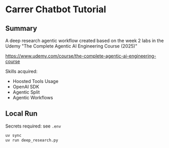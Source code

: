 # Carrer Chatbot Tutorial


## Summary
A deep research agentic workflow created based on the week 2 labs in the Udemy "The Complete Agentic AI Engineering Course (2025)"

https://www.udemy.com/course/the-complete-agentic-ai-engineering-course

Skills acquired:
 * Hoosted Tools Usage
 * OpenAI SDK
 * Agentic Split
 * Agentic Workflows

## Local Run

Secrets required: see `.env`

```bash
uv sync
uv run deep_research.py
```

